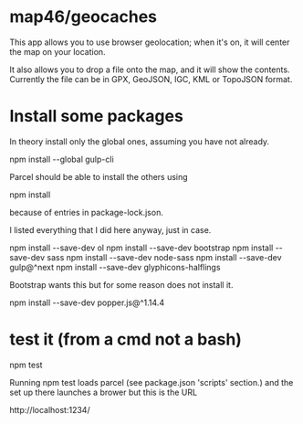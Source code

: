 # map46/geocaches

This app allows you to use browser geolocation; when it's on, it will center the map on your location.

It also allows you to drop a file onto the map, and it will show the contents.
Currently the file can be in GPX, GeoJSON, IGC, KML or TopoJSON format.

# Install some packages

In theory install only the global ones, assuming you have not already.

 npm install --global gulp-cli

Parcel should be able to install the others using

 npm install
 
because of entries in package-lock.json.

I listed everything that I did here anyway, just in case.

 npm install --save-dev ol
 npm install --save-dev bootstrap
 npm install --save-dev sass
 npm install --save-dev node-sass
 npm install --save-dev gulp@^next
 npm install --save-dev glyphicons-halflings

Bootstrap wants this but for some reason does not install it.

 npm install --save-dev popper.js@^1.14.4

# test it (from a cmd not a bash)

 npm test

Running npm test loads parcel (see package.json 'scripts' section.)
and the set up there launches a brower but this is the URL

 http://localhost:1234/

